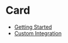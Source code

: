 # Card

- [Getting Started](card-getting-started.md)
- [Custom Integration](card-custom-integration.md)
